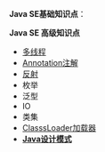
**Java SE基础知识点**：



**Java SE 高级知识点**

- [多线程](https://github.com/13767004362/JavaTraining/tree/master/ThreadDemo)
- [Annotation注解](https://github.com/13767004362/JavaTraining/tree/master/AnnotationDemo)
- [反射](https://github.com/13767004362/JavaTraining/tree/master/ReflectionDemo)
- 枚举
- 泛型
- IO
- 类集
- [ClasssLoader加载器](https://github.com/13767004362/JavaTraining/tree/master/ClassLoaderDemo)
- [**Java设计模式**](https://github.com/13767004362/JavaTraining/tree/master/JavaDesignDemo)


